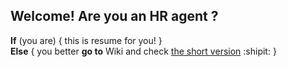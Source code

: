 ## Welcome! Are you an HR agent ?
**If** (you are) { this is resume for you! } <br>
**Else** { you better **go to** Wiki and check [the short version](https://github.com/unomns/resume/wiki) :shipit: }

